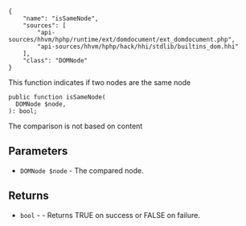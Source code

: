 ``` yamlmeta
{
    "name": "isSameNode",
    "sources": [
        "api-sources/hhvm/hphp/runtime/ext/domdocument/ext_domdocument.php",
        "api-sources/hhvm/hphp/hack/hhi/stdlib/builtins_dom.hhi"
    ],
    "class": "DOMNode"
}
```




This function indicates if two nodes are the same node




``` Hack
public function isSameNode(
  DOMNode $node,
): bool;
```




The comparison is
not based on content




## Parameters




+ ` DOMNode $node ` - The compared node.




## Returns




* ` bool ` - - Returns TRUE on success or FALSE on failure.
<!-- HHAPIDOC -->
